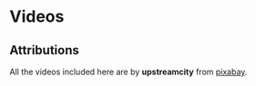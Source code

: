 # Videos

## Attributions

All the videos included here are by **upstreamcity** from [pixabay](https://pixabay.com/users/upstreamcity-12012850/).
